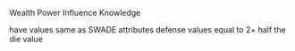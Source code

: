 
Wealth
Power
Influence
Knowledge

have values same as SWADE attributes
defense values equal to 2+ half the die value